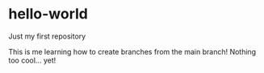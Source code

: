 # hello-world
Just my first repository

This is me learning how to create branches from the main branch!
Nothing too cool... yet!
